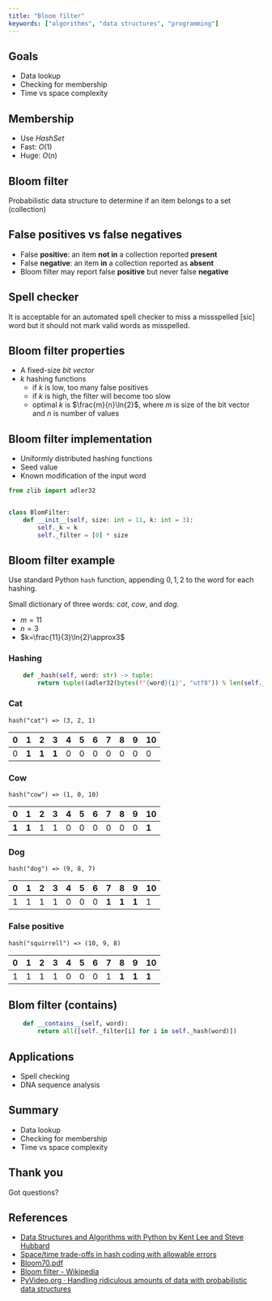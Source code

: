 ```yaml
---
title: "Bloom filter"
keywords: ["algorithms", "data structures", "programming"]
---
```


## Goals

* Data lookup
* Checking for membership
* Time vs space complexity

## Membership

* Use *HashSet*
* Fast: $O(1)$
* Huge: $O(n)$

## Bloom filter

Probabilistic data structure to determine if an item belongs to a set (collection)

## False positives vs false negatives

* False **positive**: an item **not in** a collection reported **present**
* False **negative**: an item **in** a collection reported as **absent**
* Bloom filter may report false **positive** but never false **negative**

## Spell checker

It is acceptable for an automated spell checker to miss a missspelled [sic] word but it should not mark valid words as misspelled.

## Bloom filter properties

* A fixed-size *bit vector*
* $k$ hashing functions
  * if $k$ is low, too many false positives
  * if $k$ is high, the filter will become too slow
  * optimal $k$ is $\frac{m}{n}\ln{2}$, where $m$ is size of the bit vector and $n$ is number of values

## Bloom filter implementation

* Uniformly distributed hashing functions
* Seed value
* Known modification of the input word

```python
from zlib import adler32


class BlomFilter:
    def __init__(self, size: int = 11, k: int = 3):
        self._k = k
        self._filter = [0] * size
```

## Bloom filter example

Use standard Python `hash` function, appending $0, 1, 2$ to the word for each hashing.

Small dictionary of three words: *cat*, *cow*, and *dog*.

* $m=11$
* $n=3$
* $k=\frac{11}{3}\ln{2}\approx3$

### Hashing

```python
    def _hash(self, word: str) -> tuple:
        return tuple((adler32(bytes(f"{word}{i}", "utf8")) % len(self._filter) for i in range(self._k)))
```

### Cat

`hash("cat") => (3, 2, 1)`

| 0   | 1     | 2     | 3     | 4   | 5   | 6   | 7   | 8   | 9   | 10  |
| --- | ----- | ----- | ----- | --- | --- | --- | --- | --- | --- | --- |
| 0   | **1** | **1** | **1** | 0   | 0   | 0   | 0   | 0   | 0   | 0   |

### Cow

`hash("cow") => (1, 0, 10)`

| 0     | 1     | 2   | 3   | 4   | 5   | 6   | 7   | 8   | 9   | 10    |
| ----- | ----- | --- | --- | --- | --- | --- | --- | --- | --- | ----- |
| **1** | **1** | 1   | 1   | 0   | 0   | 0   | 0   | 0   | 0   | **1** |

### Dog

`hash("dog") => (9, 8, 7)`

| 0   | 1   | 2   | 3   | 4   | 5   | 6   | 7     | 8     | 9     | 10  |
| --- | --- | --- | --- | --- | --- | --- | ----- | ----- | ----- | --- |
| 1   | 1   | 1   | 1   | 0   | 0   | 0   | **1** | **1** | **1** | 1   |

### False positive

`hash("squirrell") => (10, 9, 8)`

| 0   | 1   | 2   | 3   | 4   | 5   | 6   | 7   | 8     | 9     | 10    |
| --- | --- | --- | --- | --- | --- | --- | --- | ----- | ----- | ----- |
| 1   | 1   | 1   | 1   | 0   | 0   | 0   | 1   | **1** | **1** | **1** |

## Blom filter (__contains__)

```python
    def __contains__(self, word):
        return all([self._filter[i] for i in self._hash(word)])
```

## Applications

* Spell checking
* DNA sequence analysis

## Summary

* Data lookup
* Checking for membership
* Time vs space complexity

## Thank you

Got questions?

## References

* [Data Structures and Algorithms with Python by Kent Lee and Steve Hubbard](https://dl.acm.org/citation.cfm?id=2732680)
* [Space/time trade-offs in hash coding with allowable errors](https://dl.acm.org/citation.cfm?doid=362686.362692)
* [Bloom70.pdf](http://www.dragonwins.com/domains/getteched/bbc/literature/Bloom70.pdf)
* [Bloom filter - Wikipedia](https://en.wikipedia.org/wiki/Bloom_filter)
* [PyVideo.org · Handling ridiculous amounts of data with probabilistic data structures](https://pyvideo.org/pycon-us-2011/pycon-2011--handling-ridiculous-amounts-of-data-w.html)
  